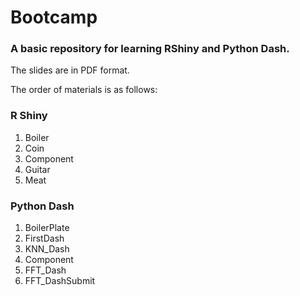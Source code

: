 # Bootcamp

### A basic repository for learning RShiny and Python Dash. 

The slides are in PDF format.

The order of materials is as follows:

### R Shiny

1. Boiler
2. Coin
3. Component
4. Guitar
5. Meat


### Python Dash

1. BoilerPlate
2. FirstDash
3. KNN_Dash
4. Component
5. FFT_Dash
6. FFT_DashSubmit

